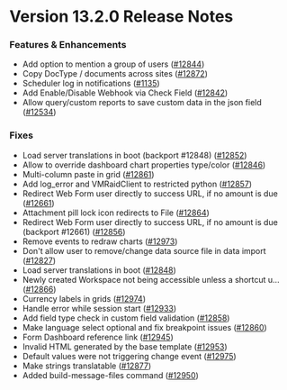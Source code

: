 # Version 13.2.0 Release Notes

### Features & Enhancements

- Add option to mention a group of users ([#12844](https://github.com/vmraid/vmraid/pull/12844))
- Copy DocType / documents across sites ([#12872](https://github.com/vmraid/vmraid/pull/12872))
- Scheduler log in notifications ([#1135](https://github.com/vmraid/vmraid/pull/1135))
- Add Enable/Disable Webhook via Check Field ([#12842](https://github.com/vmraid/vmraid/pull/12842))
- Allow query/custom reports to save custom data in the json field ([#12534](https://github.com/vmraid/vmraid/pull/12534))

### Fixes

- Load server translations in boot (backport #12848) ([#12852](https://github.com/vmraid/vmraid/pull/12852))
- Allow to override dashboard chart properties type/color ([#12846](https://github.com/vmraid/vmraid/pull/12846))
- Multi-column paste in grid ([#12861](https://github.com/vmraid/vmraid/pull/12861))
- Add log_error and VMRaidClient to restricted python ([#12857](https://github.com/vmraid/vmraid/pull/12857))
- Redirect Web Form user directly to success URL, if no amount is due ([#12661](https://github.com/vmraid/vmraid/pull/12661))
- Attachment pill lock icon redirects to File ([#12864](https://github.com/vmraid/vmraid/pull/12864))
- Redirect Web Form user directly to success URL, if no amount is due (backport #12661) ([#12856](https://github.com/vmraid/vmraid/pull/12856))
- Remove events to redraw charts ([#12973](https://github.com/vmraid/vmraid/pull/12973))
- Don't allow user to remove/change data source file in data import ([#12827](https://github.com/vmraid/vmraid/pull/12827))
- Load server translations in boot ([#12848](https://github.com/vmraid/vmraid/pull/12848))
- Newly created Workspace not being accessible unless a shortcut u… ([#12866](https://github.com/vmraid/vmraid/pull/12866))
- Currency labels in grids ([#12974](https://github.com/vmraid/vmraid/pull/12974))
- Handle error while session start ([#12933](https://github.com/vmraid/vmraid/pull/12933))
- Add field type check in custom field validation ([#12858](https://github.com/vmraid/vmraid/pull/12858))
- Make language select optional and fix breakpoint issues ([#12860](https://github.com/vmraid/vmraid/pull/12860))
- Form Dashboard reference link ([#12945](https://github.com/vmraid/vmraid/pull/12945))
- Invalid HTML generated by the base template ([#12953](https://github.com/vmraid/vmraid/pull/12953))
- Default values were not triggering change event ([#12975](https://github.com/vmraid/vmraid/pull/12975))
- Make strings translatable ([#12877](https://github.com/vmraid/vmraid/pull/12877))
- Added build-message-files command ([#12950](https://github.com/vmraid/vmraid/pull/12950))